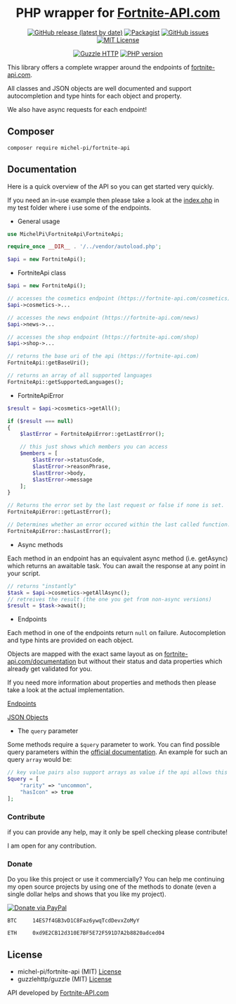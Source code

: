 <div align="center">

# PHP wrapper for [Fortnite-API.com](https://fortnite-api.com)

[![GitHub release (latest by date)](https://img.shields.io/github/v/release/michel-pi/fortnite-api-php-wrapper)](https://github.com/michel-pi/fortnite-api-php-wrapper/releases) [![Packagist](https://img.shields.io/packagist/dt/michel-pi/fortnite-api)](https://packagist.org/packages/michel-pi/fortnite-api) [![GitHub issues](https://img.shields.io/github/issues/michel-pi/fortnite-api-php-wrapper)](https://github.com/michel-pi/fortnite-api-php-wrapper/issues) [![MIT License](https://img.shields.io/github/license/michel-pi/fortnite-api-php-wrapper)](https://github.com/michel-pi/fortnite-api-php-wrapper/blob/master/LICENSE)

[![Guzzle HTTP](https://img.shields.io/badge/requires-guzzlehttp%2Fguzzle-blue)](https://github.com/guzzle/guzzle) [![PHP version](https://img.shields.io/packagist/php-v/michel-pi/fortnite-api)](https://www.php.net/)

</div>

This library offers a complete wrapper around the endpoints of [fortnite-api.com](https://fortnite-api.com).

All classes and JSON objects are well documented and support autocompletion and type hints for each object and property.

We also have async requests for each endpoint!

## Composer

    composer require michel-pi/fortnite-api

## Documentation

Here is a quick overview of the API so you can get started very quickly.

If you need an in-use example then please take a look at the [index.php](https://github.com/michel-pi/fortnite-api-php-wrapper/blob/master/test/index.php) in my test folder where i use some of the endpoints.

- General usage

```php
use MichelPi\FortniteApi\FortniteApi;

require_once __DIR__ . '/../vendor/autoload.php';

$api = new FortniteApi();
```

- FortniteApi class

```php
$api = new FortniteApi();

// accesses the cosmetics endpoint (https://fortnite-api.com/cosmetics)
$api->cosmetics->...

// accesses the news endpoint (https://fortnite-api.com/news)
$api->news->...

// accesses the shop endpoint (https://fortnite-api.com/shop)
$api->shop->...
```

```php
// returns the base uri of the api (https://fortnite-api.com)
FortniteApi::getBaseUri();

// returns an array of all supported languages
FortniteApi::getSupportedLanguages();
```

- FortniteApiError

```php
$result = $api->cosmetics->getAll();

if ($result === null)
{
    $lastError = FortniteApiError::getLastError();

    // this just shows which members you can access
    $members = [
        $lastError->statusCode,
        $lastError->reasonPhrase,
        $lastError->body,
        $lastError->message
    ];
}
```

```php
// Returns the error set by the last request or false if none is set.
FortniteApiError::getLastError();

// Determines whether an error occured within the last called function.
FortniteApiError::hasLastError();
```

- Async methods

Each method in an endpoint has an equivalent async method (i.e. getAsync) which returns an awaitable task. You can await the response at any point in your script.

```php
// returns "instantly"
$task = $api->cosmetics->getAllAsync();
// retreives the result (the one you get from non-async versions)
$result = $task->await();
```

- Endpoints

Each method in one of the endpoints return `null` on failure.
Autocompletion and type hints are provided on each object.

Objects are mapped with the exact same layout as on [fortnite-api.com/documentation](https://fortnite-api.com/documentation) but without their status and data properties which already get validated for you.

If you need more information about properties and methods then please take a look at the actual implementation.

[Endpoints](https://github.com/michel-pi/fortnite-api-php-wrapper/tree/master/src/Components/Endpoints)

[JSON Objects](https://github.com/michel-pi/fortnite-api-php-wrapper/tree/master/src/Components/Objects)

- The `query` parameter

Some methods require a `$query` parameter to work.
You can find possible query parameters within the [official documentation](https://fortnite-api.com/documentation).
An example for such an query `array` would be:

```php
// key value pairs also support arrays as value if the api allows this
$query = [
    "rarity" => "uncommon",
    "hasIcon" => true
];
```

### Contribute

if you can provide any help, may it only be spell checking please contribute!

I am open for any contribution.

### Donate

Do you like this project or use it commercially?
You can help me continuing my open source projects by using one of the methods to donate (even a single dollar helps and shows that you like my project).

[![Donate via PayPal](https://media.wtf/assets/img/pp.gif)](https://www.paypal.com/cgi-bin/webscr?cmd=_s-xclick&hosted_button_id=YJDWMDUSM8KKQ "Donate via PayPal")

```
BTC     14ES7f4GB3vD1C8Faz6ywqTcdDevxZoMyY

ETH     0xd9E2CB12d310E7BF5E72F591D7A2b8820adced04
```

## License

- michel-pi/fortnite-api (MIT) [License](https://github.com/michel-pi/fortnite-api-php-wrapper/blob/master/LICENSE "MIT License")
- guzzlehttp/guzzle (MIT) [License](https://github.com/guzzle/guzzle/blob/master/LICENSE "MIT License")

API developed by [Fortnite-API.com](https://fortnite-api.com/about)
